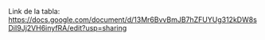 Link de la tabla: https://docs.google.com/document/d/13Mr6BvvBmJB7hZFUYUg312kDW8sDiI9Jj2VH6inyfRA/edit?usp=sharing
